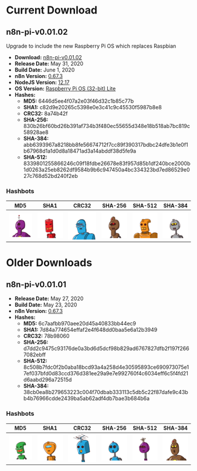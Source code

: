 # Current Download
## n8n-pi-v0.01.02
Upgrade to include the new Raspberry Pi OS which replaces Raspbian
* **Download:** [n8n-pi-v0.01.02](http://stuff.tephlon.xyz/n8n-pi-v0.01.02.zip)
* **Release Date:** May 31, 2020
* **Build Date:** June 1, 2020
* **n8n Version:** [0.67.3](https://github.com/n8n-io/n8n/releases/tag/n8n%400.67.3)
* **NodeJS Version:** [12.17](https://nodejs.org/en/blog/release/v12.17.0/)
* **OS Version:** [Raspberry Pi OS (32-bit) Lite](https://www.raspberrypi.org/downloads/raspbian/)
* **Hashes:**
    * **MD5:** 6446d5ee4f07a2e03f46d32c1b85c77b
    * **SHA1:** c82d9e20265c5398e0e3c41c9c45530f5987b8e8
    * **CRC32:** 8a74b42f
    * **SHA-256:** 830b26bf60bd26b391af734b3f480ec55655d348e18b518ab7bc819c58928ae8
    * **SHA-384:** abb6393967a8218bb8fe56674712f7cc89f390317bdbc24dfe3b1e0f1b67968d1a1d0d8a18471ad3a14abddf38d5fe9a
    * **SHA-512:** 8339801255866246c09f18fdbe26678e83f957d85b1df240bce2000b1d0263a25eb8262df9584b9b6c947450a4bc334323bd7ed86529e027c768d52bd240f2eb

### Hashbots
| MD5 | SHA1 | CRC32 | SHA-256 | SHA-512 | SHA-384 |
|:---:|:----:|:-----:|:-------:|:-------:|:-------:|
| ![MD5](img/hashes/n8n-pi-v0.01.02/MD5.png) |  ![SHA1](img/hashes/n8n-pi-v0.01.02/SHA1.png) |  ![CRC32](img/hashes/n8n-pi-v0.01.02/CRC32.png) |  ![SHA-256](img/hashes/n8n-pi-v0.01.02/SHA-256.png) |  ![SHA-512](img/hashes/n8n-pi-v0.01.02/SHA-512.png) |  ![SHA-384](img/hashes/n8n-pi-v0.01.02/SHA-384.png) | 

# Older Downloads
## n8n-pi-v0.01.01
* **Release Date:** May 27, 2020
* **Build Date:** May 23, 2020
* **n8n Version:** [0.67.3](https://github.com/n8n-io/n8n/releases/tag/n8n%400.67.3)
* **Hashes:**
    * **MD5:** 6c7aafbb970aee20d45a40833bb44ec9
    * **SHA1:** 7d84a774654effaf2e4f648dd0baa5e6a12b3949
    * **CRC32:** 78b98060
    * **SHA-256:** d7dd2c9475c93176de0a3bd6d5dcf98b829ad6767827dfb2f197f2667082ebff
    * **SHA-512:** 8c508b7fdc0f2b0aba18bcd93a4a258d4e30595893ce690973075e17ef037bfd0d83ccd376d381ee29a9e7e992760f4c6034eff6c5f4fd21d6aabd296a72515d
    * **SHA-384:** 38cb0ea8b279653223c004f70dbab333113c5db5c22f87dafe9c43bb4b76966cdde2439ba5ab62adf4db7bae3b684b6a

### Hashbots
| MD5 | SHA1 | CRC32 | SHA-256 | SHA-512 | SHA-384 |
|:---:|:----:|:-----:|:-------:|:-------:|:-------:|
| ![MD5](img/hashes/n8n-pi-v0.01.01/MD5.png) |  ![SHA1](img/hashes/n8n-pi-v0.01.01/SHA1.png) |  ![CRC32](img/hashes/n8n-pi-v0.01.01/CRC32.png) |  ![SHA-256](img/hashes/n8n-pi-v0.01.01/SHA-256.png) |  ![SHA-512](img/hashes/n8n-pi-v0.01.01/SHA-512.png) |  ![SHA-384](img/hashes/n8n-pi-v0.01.01/SHA-384.png) |